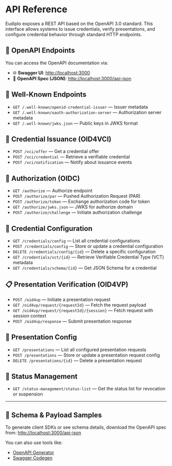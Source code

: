# API Reference

Eudiplo exposes a REST API based on the OpenAPI 3.0 standard. This interface allows systems to issue credentials, verify presentations, and configure credential behavior through standard HTTP endpoints.

## 📍 OpenAPI Endpoints

You can access the OpenAPI documentation via:

- 🌐 **Swagger UI**: [http://localhost:3000](http://localhost:3000)
- 📄 **OpenAPI Spec (JSON)**: [http://localhost:3000/api-json](http://localhost:3000/api-json)

## 🔑 Well-Known Endpoints

- `GET /.well-known/openid-credential-issuer` — Issuer metadata
- `GET /.well-known/oauth-authorization-server` — Authorization server metadata
- `GET /.well-known/jwks.json` — Public keys in JWKS format

## 🪪 Credential Issuance (OID4VCI)

- `POST /vci/offer` — Get a credential offer
- `POST /vci/credential` — Retrieve a verifiable credential
- `POST /vci/notification` — Notify about issuance events

## 🛂 Authorization (OIDC)

- `GET /authorize` — Authorize endpoint
- `POST /authorize/par` — Pushed Authorization Request (PAR)
- `POST /authorize/token` — Exchange authorization code for token
- `GET /authorize/jwks.json` — JWKS for authorize domain
- `POST /authorize/challenge` — Initiate authorization challenge

## 📘 Credential Configuration

- `GET /credentials/config` — List all credential configurations
- `POST /credentials/config` — Store or update a credential configuration
- `DELETE /credentials/config/{id}` — Delete a specific configuration
- `GET /credentials/vct/{id}` — Retrieve Verifiable Credential Type (VCT) metadata
- `GET /credentials/schema/{id}` — Get JSON Schema for a credential

## 📋 Presentation Verification (OID4VP)

- `POST /oid4vp` — Initiate a presentation request
- `GET /oid4vp/request/{requestId}` — Fetch the request payload
- `GET /oid4vp/request/{requestId}/{session}` — Fetch request with session context
- `POST /oid4vp/response` — Submit presentation response

## 🧪 Presentation Config

- `GET /presentations` — List all configured presentation requests
- `POST /presentations` — Store or update a presentation request config
- `DELETE /presentations/{id}` — Delete a presentation request

## 🔄 Status Management

- `GET /status-management/status-list` — Get the status list for revocation or suspension

---

## 🧰 Schema & Payload Samples

To generate client SDKs or see schema details, download the OpenAPI spec from:
[http://localhost:3000/api-json](http://localhost:3000/api-json)

You can also use tools like:

- [OpenAPI Generator](https://openapi-generator.tech/)
- [Swagger Codegen](https://github.com/swagger-api/swagger-codegen)
